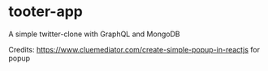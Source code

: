 # tooter-app
A simple twitter-clone with GraphQL and MongoDB

Credits: https://www.cluemediator.com/create-simple-popup-in-reactjs for popup